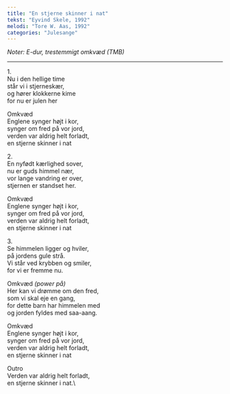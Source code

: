 ```yaml
---
title: "En stjerne skinner i nat"
tekst: "Eyvind Skele, 1992"
melodi: "Tore W. Aas, 1992"
categories: "Julesange"
---
```

*Noter: E-dur, trestemmigt omkvæd (TMB)*

***

1\.\
Nu i den hellige time\
står vi i stjerneskær,\
og hører klokkerne kime\
for nu er julen her

Omkvæd\
Englene synger højt i kor,\
synger om fred på vor jord,\
verden var aldrig helt forladt,\
en stjerne skinner i nat

2\.\
En nyfødt kærlighed sover,\
nu er guds himmel nær,\
vor lange vandring er over,\
stjernen er standset her.

Omkvæd\
Englene synger højt i kor,\
synger om fred på vor jord,\
verden var aldrig helt forladt,\
en stjerne skinner i nat

3\.\
Se himmelen ligger og hviler,\
på jordens gule strå.\
Vi står ved krybben og smiler,\
for vi er fremme nu.

Omkvæd *(power på)*\
Her kan vi drømme om den fred,\
som vi skal eje en gang,\
for dette barn har himmelen med\
og jorden fyldes med saa-aang.

Omkvæd\
Englene synger højt i kor,\
synger om fred på vor jord,\
verden var aldrig helt forladt,\
en stjerne skinner i nat

Outro\
Verden var aldrig helt forladt,\
en stjerne skinner i nat.\
